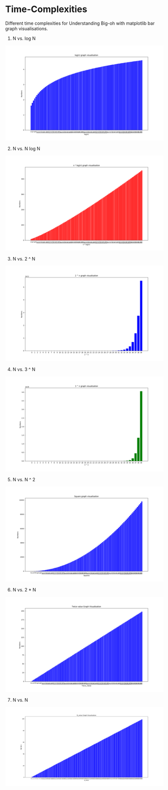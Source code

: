 # Time-Complexities

Different time complexities for Understanding Big-oh with matplotlib bar graph visualisations.

1.  N    vs.    log N

![Alt text](log.png)

2.  N    vs.    N log N

![Alt text](nlogn.png)

3.  N    vs.    2 ^ N

![Alt text](power_of2.png)

4.  N    vs.    3 ^ N

![Alt text](power_of3.png)

5.  N    vs.    N ^ 2

![Alt text](square.png)

6.  N    vs.    2 * N

![Alt text](twice.png)

7.  N    vs.    N

![Alt text](single-n.png)


